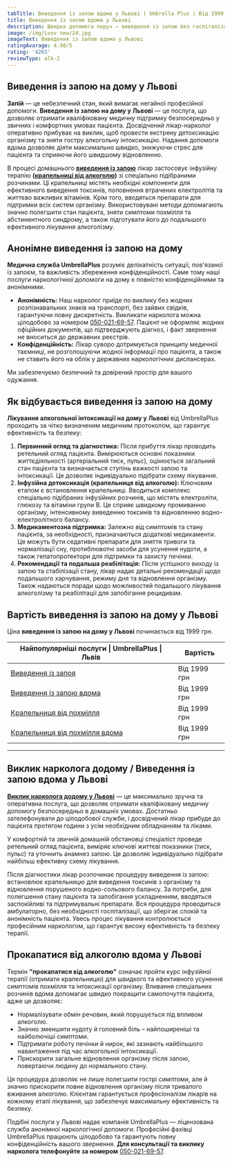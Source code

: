 ```yaml
---
tabTitle: Виведення із запою вдома у Львові | Umbrella Plus | Від 1999 грн
title: Виведення із запою вдома у Львові
description: Швидка допомога поруч — виведення із запою без госпіталізації
image: /img/Lvov new/24.jpg
imageText: Виведення із запою вдома у Львові
ratingAvarage: 4.98/5
rating: '4265'
reviewType: alk-2
---
```


## Виведення із запою на дому у Львові

**Запій** — це небезпечний стан, який вимагає негайної професійної допомоги. **Виведення із запою на дому у Львові** — це послуга, що дозволяє отримати кваліфіковану медичну підтримку безпосередньо у звичних і комфортних умовах пацієнта. Досвідчений лікар-нарколог оперативно прибуває на виклик, щоб провести екстрену детоксикацію організму та зняти гостру алкогольну інтоксикацію. Надання допомоги вдома дозволяє діяти максимально швидко, знижуючи стрес для пацієнта та сприяючи його швидшому відновленню.

В процесі домашнього **[виведення із запою](https://umbrella-plus.com.ua/uk/lviv/vivod-iz-zapoia-lvov-ua/)** лікар застосовує інфузійну терапію **([крапельниці від алкоголю](https://umbrella-plus.com.ua/uk/lviv/kapelnica_ot_alkogola_lvov/))** зі спеціально підібраними розчинами. Ці крапельниці містять необхідні компоненти для ефективного виведення токсинів, поповнення втрачених електролітів та життєво важливих вітамінів. Крім того, вводяться препарати для підтримки всіх систем організму. Використовувані методи допомагають значно полегшити стан пацієнта, зняти симптоми похмілля та абстинентного синдрому, а також підготувати його до подальшого ефективного лікування алкоголізму.

## Анонімне виведення із запою на дому

**Медична служба UmbrellaPlus** розуміє делікатність ситуації, пов'язаної із запоєм, та важливість збереження конфіденційності. Саме тому наші послуги наркологічної допомоги на дому є повністю конфіденційними та анонімними.

* **Анонімність:** Наш нарколог приїде по виклику без жодних розпізнавальних знаків на транспорті, без зайвих свідків, гарантуючи повну дискретність. Викликати нарколога можна цілодобово за номером [050-021-69-57](tel:0500216957). Пацієнт не оформляє жодних офіційних документів, що підтверджують діагноз, і факт звернення не вноситься до державних реєстрів.
* **Конфіденційність:** Лікар суворо дотримується принципу медичної таємниці, не розголошуючи жодної інформації про пацієнта, а також не ставить його на облік у державних наркологічних диспансерах.

Ми забезпечуємо безпечний та довірений простір для вашого одужання.

## Як відбувається виведення із запою на дому

**Лікування алкогольної інтоксикації на дому у Львові** від UmbrellaPlus проходить за чітко визначеним медичним протоколом, що гарантує ефективність та безпеку:

1. **Первинний огляд та діагностика:** Після прибуття лікар проводить ретельний огляд пацієнта. Вимірюються основні показники життєдіяльності (артеріальний тиск, пульс), оцінюється загальний стан пацієнта та визначається ступінь важкості запою та інтоксикації. Це дозволяє індивідуально підібрати схему лікування.
2. **Інфузійна детоксикація (крапельниця від алкоголю):** Ключовим етапом є встановлення крапельниці. Вводиться комплекс спеціально підібраних інфузійних розчинів, що містять електроліти, глюкозу та вітаміни групи B. Це сприяє швидкому промиванню організму, інтенсивному виведенню токсинів та відновленню водно-електролітного балансу.
3. **Медикаментозна підтримка:** Залежно від симптомів та стану пацієнта, за необхідності, призначаються додаткові медикаменти. Це можуть бути седативні препарати для зняття тривоги та нормалізації сну, протиблювотні засоби для усунення нудоти, а також гепатопротектори для підтримки та захисту печінки.
4. **Рекомендації та подальша реабілітація:** Після успішного виходу із запою та стабілізації стану, лікар надає детальні рекомендації щодо подальшого харчування, режиму дня та відновлення організму. Також надаються поради щодо можливостей подальшого лікування алкоголізму та реабілітації для запобігання рецидивам.

## Вартість виведення із запою на дому у Львові

Ціна **виведення із запою на дому у Львові** починається від 1999 грн.

| Найпопулярніші послуги \| UmbrellaPlus \| Львів                      | Вартість     |
| -------------------------------------------------------------------- | ------------ |
| [Виведення із запоя](vivod-iz-zapoia-lvov-ua)                        | Від 1999 грн |
| [Виведення із запою вдома](Vivod-iz-zapoia-na-domy-lvіv-ua)          | Від 1999 грн |
| [Крапельниця від похмілля](Kapelnica_ot_alkogola_lvov)               | Від 1999 грн |
| [Крапельниця від похмілля вдома](Kapelnica_ot_alkogola_na-domy-lvіv) | Від 1999 грн |

***

## Виклик нарколога додому / Виведення із запою вдома у Львові

**[Виклик нарколога додому у Львові](https://umbrella-plus.com.ua/uk/lviv/kapelnica_ot_alkogola_na-domy-lv%D1%96v/)** — це максимально зручна та оперативна послуга, що дозволяє отримати кваліфіковану медичну допомогу безпосередньо в домашніх умовах. Достатньо зателефонувати до цілодобової служби, і досвідчений лікар прибуде до пацієнта протягом години з усім необхідним обладнанням та ліками.

У комфортній та звичній домашній обстановці спеціаліст проведе ретельний огляд пацієнта, виміряє ключові життєві показники (тиск, пульс) та уточнить анамнез запою. Це дозволяє індивідуально підібрати найбільш ефективну схему лікування.

Після діагностики лікар розпочинає процедуру виведення із запою: встановлює крапельницю для виведення токсинів з організму та відновлення порушеного водно-сольового балансу. За потреби, для полегшення стану пацієнта та запобігання ускладненням, вводяться заспокійливі та підтримувальні препарати. Вся процедура проводиться амбулаторно, без необхідності госпіталізації, що зберігає спокій та анонімність пацієнта. Увесь процес лікування контролюється професійним наркологом, що гарантує високу ефективність та безпеку терапії.

## Прокапатися від алкоголю вдома у Львові

Термін **"прокапатися від алкоголю"** означає пройти курс інфузійної терапії (отримати крапельницю) для швидкого та ефективного усунення симптомів похмілля та інтоксикації організму. Вливання спеціальних розчинів вдома допомагає швидко покращити самопочуття пацієнта, адже це дозволяє:

* Нормалізувати обмін речовин, який порушується під впливом алкоголю.
* Значно зменшити нудоту й головний біль – найпоширеніші та найболючіші симптоми.
* Підтримати роботу печінки й нирок, які зазнають найбільшого навантаження під час алкогольної інтоксикації.
* Прискорити загальне відновлення організму після запою, повертаючи людину до нормального стану.

Ця процедура дозволяє не лише полегшити гострі симптоми, але й значно прискорити повне відновлення організму після тривалого вживання алкоголю. Клієнтам гарантується професіоналізм лікарів на кожному етапі лікування, що забезпечує максимальну ефективність та безпеку.

Подібні послуги у Львові надає компанія UmbrellaPlus — ліцензована служба анонімної наркологічної допомоги. Професійні фахівці UmbrellaPlus працюють цілодобово та гарантують повну конфіденційність вашого звернення. **Для консультації та виклику нарколога телефонуйте за номером** [050-021-69-57](tel:0500216957).
